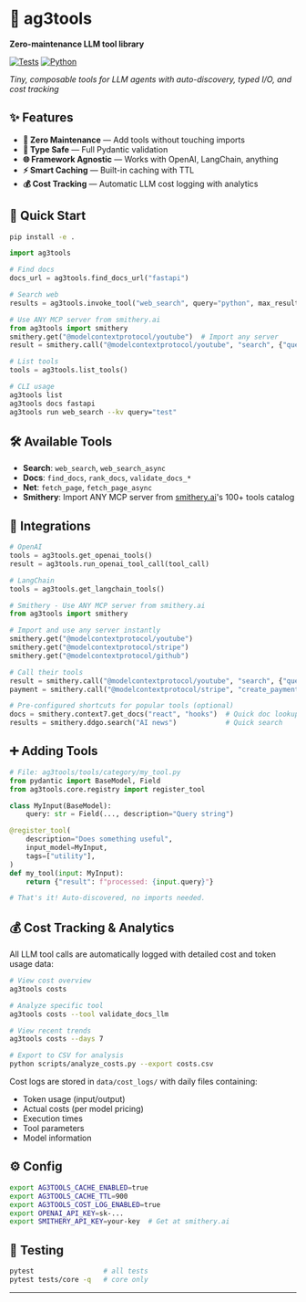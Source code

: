 # 🤖 ag3tools

**Zero-maintenance LLM tool library**

[![Tests](https://img.shields.io/badge/tests-17%2F17%20passing-brightgreen)](#) [![Python](https://img.shields.io/badge/python-3.9%2B-blue)](#)

*Tiny, composable tools for LLM agents with auto-discovery, typed I/O, and cost tracking*

## ✨ Features

- **🔧 Zero Maintenance** — Add tools without touching imports
- **📝 Type Safe** — Full Pydantic validation
- **🌐 Framework Agnostic** — Works with OpenAI, LangChain, anything
- **⚡ Smart Caching** — Built-in caching with TTL
- **💰 Cost Tracking** — Automatic LLM cost logging with analytics

## 🚀 Quick Start

```bash
pip install -e .
```

```python
import ag3tools

# Find docs
docs_url = ag3tools.find_docs_url("fastapi")

# Search web
results = ag3tools.invoke_tool("web_search", query="python", max_results=5)

# Use ANY MCP server from smithery.ai
from ag3tools import smithery
smithery.get("@modelcontextprotocol/youtube")  # Import any server
result = smithery.call("@modelcontextprotocol/youtube", "search", {"query": "python"})

# List tools
tools = ag3tools.list_tools()
```

```bash
# CLI usage
ag3tools list
ag3tools docs fastapi
ag3tools run web_search --kv query="test"
```

## 🛠️ Available Tools

- **Search**: `web_search`, `web_search_async`
- **Docs**: `find_docs`, `rank_docs`, `validate_docs_*`
- **Net**: `fetch_page`, `fetch_page_async`
- **Smithery**: Import ANY MCP server from [smithery.ai](https://smithery.ai)'s 100+ tools catalog

## 🔌 Integrations

```python
# OpenAI
tools = ag3tools.get_openai_tools()
result = ag3tools.run_openai_tool_call(tool_call)

# LangChain
tools = ag3tools.get_langchain_tools()

# Smithery - Use ANY MCP server from smithery.ai
from ag3tools import smithery

# Import and use any server instantly
smithery.get("@modelcontextprotocol/youtube")
smithery.get("@modelcontextprotocol/stripe")
smithery.get("@modelcontextprotocol/github")

# Call their tools
result = smithery.call("@modelcontextprotocol/youtube", "search", {"query": "python"})
payment = smithery.call("@modelcontextprotocol/stripe", "create_payment_link", {...})

# Pre-configured shortcuts for popular tools (optional)
docs = smithery.context7.get_docs("react", "hooks")  # Quick doc lookup
results = smithery.ddgo.search("AI news")            # Quick search
```

## ➕ Adding Tools

```python
# File: ag3tools/tools/category/my_tool.py
from pydantic import BaseModel, Field
from ag3tools.core.registry import register_tool

class MyInput(BaseModel):
    query: str = Field(..., description="Query string")

@register_tool(
    description="Does something useful",
    input_model=MyInput,
    tags=["utility"],
)
def my_tool(input: MyInput):
    return {"result": f"processed: {input.query}"}

# That's it! Auto-discovered, no imports needed.
```

## 💰 Cost Tracking & Analytics

All LLM tool calls are automatically logged with detailed cost and token usage data:

```bash
# View cost overview
ag3tools costs

# Analyze specific tool
ag3tools costs --tool validate_docs_llm

# View recent trends  
ag3tools costs --days 7

# Export to CSV for analysis
python scripts/analyze_costs.py --export costs.csv
```

Cost logs are stored in `data/cost_logs/` with daily files containing:
- Token usage (input/output)
- Actual costs (per model pricing)
- Execution times
- Tool parameters
- Model information

## ⚙️ Config

```bash
export AG3TOOLS_CACHE_ENABLED=true
export AG3TOOLS_CACHE_TTL=900
export AG3TOOLS_COST_LOG_ENABLED=true
export OPENAI_API_KEY=sk-...
export SMITHERY_API_KEY=your-key  # Get at smithery.ai
```

## 🧪 Testing

```bash
pytest                 # all tests
pytest tests/core -q   # core only
```

---
